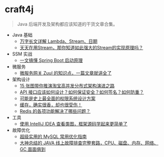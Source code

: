# craft4j

> Java 后端开发及架构都应该知道的干货文章合集。

- Java 基础
  - [万字长文详解 Lambda、Stream、日期](java-basic/万字长文详解%20Lambda、Stream、日期.md)
  - [天天在用Stream，那你知道如此强大的Stream的实现原理吗？](java-basic/天天在用Stream，那你知道如此强大的Stream的实现原理吗？.md)
- SSM 实战
  - [一文搞懂 Spring Boot 启动原理](ssm-in-action/一文搞懂%20Spring%20Boot%20启动原理.md)
- 微服务
  - [微服务网关 Zuul 的知识点，一篇文章就讲全了](microservice/微服务网关%20Zuul%20的知识点，一篇文章就讲全了.md)
- 架构设计
  - [15 张图带你推演淘宝高并发分布式架构演进之路](architecture-design/15%20张图带你推演淘宝高并发分布式架构演进之路.md)
  - [API 接口应该如何设计？如何保证安全？如何签名？如何防重？](architecture-design/API%20接口应该如何设计？如何保证安全？如何签名？如何防重？.md)
  - [可能是史上最全面的权限系统设计方案](architecture-design/可能是史上最全面的权限系统设计方案.md)
  - [缓存，确实很香，却也很受伤！](architecture-design/缓存，确实很香，却也很受伤！.md)
  - [Redis 的各项功能解决了哪些问题？](architecture-design/Redis%20的各项功能解决了哪些问题？.md)
- 工具
  - [使用 IntelliJ IDEA 查看类图，框架源码学起来更简单了](toolkit/使用%20IntelliJ%20IDEA%20查看类图，框架源码学起来更简单了.md)
- 故障优化
  - [超级实用的 MySQL 常用优化指南](performance-optimization/超级实用的%20MySQL%20常用优化指南.md)
  - [大神总结的 JAVA 线上故障排查完整套路，CPU、磁盘、内存、网络、GC 面面俱到](performance-optimization/大神总结的%20JAVA%20线上故障排查完整套路，CPU、磁盘、内存、网络、GC%20面面俱到.md)